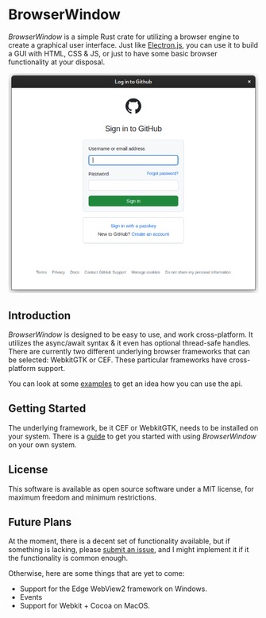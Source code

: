 # BrowserWindow

_BrowserWindow_ is a simple Rust crate for utilizing a browser engine to create a graphical user interface.
Just like [Electron.js](https://www.electronjs.org/), you can use it to build a GUI with HTML, CSS & JS, or just to have some basic browser functionality at your disposal.

![](preview.png)

## Introduction

_BrowserWindow_ is designed to be easy to use, and work cross-platform. It utilizes the async/await
syntax & it even has optional thread-safe handles. There are currently two different underlying
browser frameworks that can be selected: WebkitGTK or CEF.
These particular frameworks have cross-platform support.

You can look at some [examples](https://github.com/bamilab/browser-window/tree/master/examples) to
get an idea how you can use the api.

## Getting Started

The underlying framework, be it CEF or WebkitGTK, needs to be installed on your system. There is a
[guide](./docs/GETTING-STARTED.md) to get you started with using _BrowserWindow_ on your own system.

## License

This software is available as open source software under a MIT license, for maximum freedom and
minimum restrictions.

## Future Plans

At the moment, there is a decent set of functionality available, but if something is lacking, please [submit an issue](https://github.com/bamilab/browser-window/issues), and I might implement it if it the functionality is common enough.

Otherwise, here are some things that are yet to come:

* Support for the Edge WebView2 framework on Windows.
* Events
* Support for Webkit + Cocoa on MacOS.
